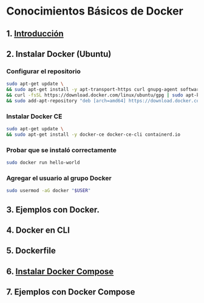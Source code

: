 # Conocimientos Básicos de Docker

## 1. [Introducción](./pages/1._leer_diapositivas.md)
## 2. Instalar Docker (Ubuntu)
### Configurar el repositorio
```bash
sudo apt-get update \
&& sudo apt-get install -y apt-transport-https curl gnupg-agent software-properties-common \
&& curl -fsSL https://download.docker.com/linux/ubuntu/gpg | sudo apt-key add - \
&& sudo add-apt-repository "deb [arch=amd64] https://download.docker.com/linux/ubuntu $(lsb_release -cs) stable"
```

### Instalar Docker CE
```bash
sudo apt-get update \
&& sudo apt-get install -y docker-ce docker-ce-cli containerd.io
```
### Probar que se instaló correctamente
```bash
sudo docker run hello-world
```

### Agregar el usuario al grupo Docker
```bash
sudo usermod -aG docker "$USER"
```
## 3. Ejemplos con Docker.
## 4. Docker en CLI
## 5. Dockerfile
## 6. [Instalar Docker Compose](./pages/4._instalar_docker_compose.md#instalar-docker-compose)
## 7. Ejemplos con Docker Compose
